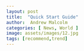 ```yaml
---
layout: post
title:  "Quick Start Guide"
author:  Andrew Malcolm
categories: [ News, World ]
image: assets/images/12.jpg
tags: [recommend,trend]
---
```



<!--stackedit_data:
eyJoaXN0b3J5IjpbLTM1MTc1NzI1MV19
-->